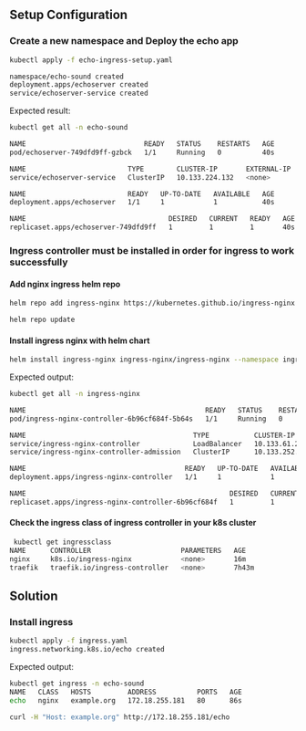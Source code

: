## Setup Configuration

### Create a new namespace and Deploy the echo app 

```bash
kubectl apply -f echo-ingress-setup.yaml 

namespace/echo-sound created
deployment.apps/echoserver created
service/echoserver-service created
```

Expected result:
```bash
kubectl get all -n echo-sound

NAME                             READY   STATUS    RESTARTS   AGE
pod/echoserver-749dfd9ff-gzbck   1/1     Running   0          40s

NAME                         TYPE        CLUSTER-IP       EXTERNAL-IP   PORT(S)    AGE
service/echoserver-service   ClusterIP   10.133.224.132   <none>        8080/TCP   40s

NAME                         READY   UP-TO-DATE   AVAILABLE   AGE
deployment.apps/echoserver   1/1     1            1           40s

NAME                                   DESIRED   CURRENT   READY   AGE
replicaset.apps/echoserver-749dfd9ff   1         1         1       40s
```

### Ingress controller must be installed in order for ingress to work successfully

#### Add nginx ingress helm repo
```bash
helm repo add ingress-nginx https://kubernetes.github.io/ingress-nginx

helm repo update
```

#### Install ingress nginx with helm chart
```bash
helm install ingress-nginx ingress-nginx/ingress-nginx --namespace ingress-nginx --create-namespace
```

Expected output:
```bash
kubectl get all -n ingress-nginx

NAME                                            READY   STATUS    RESTARTS   AGE
pod/ingress-nginx-controller-6b96cf684f-5b64s   1/1     Running   0          5m49s

NAME                                         TYPE           CLUSTER-IP       EXTERNAL-IP      PORT(S)                      AGE
service/ingress-nginx-controller             LoadBalancer   10.133.61.231    172.18.255.181   80:30114/TCP,443:30413/TCP   5m49s
service/ingress-nginx-controller-admission   ClusterIP      10.133.252.102   <none>           443/TCP                      5m49s

NAME                                       READY   UP-TO-DATE   AVAILABLE   AGE
deployment.apps/ingress-nginx-controller   1/1     1            1           5m49s

NAME                                                  DESIRED   CURRENT   READY   AGE
replicaset.apps/ingress-nginx-controller-6b96cf684f   1         1         1       5m49s
```

#### Check the ingress class of ingress controller in your k8s cluster 
```bash
 kubectl get ingressclass
NAME      CONTROLLER                      PARAMETERS   AGE
nginx     k8s.io/ingress-nginx            <none>       16m
traefik   traefik.io/ingress-controller   <none>       7h43m
```

## Solution

### Install ingress 
```bash
kubectl apply -f ingress.yaml 
ingress.networking.k8s.io/echo created
```

Expected output:
```bash
kubectl get ingress -n echo-sound
NAME   CLASS   HOSTS         ADDRESS          PORTS   AGE
echo   nginx   example.org   172.18.255.181   80      86s
```

```bash
curl -H "Host: example.org" http://172.18.255.181/echo
```